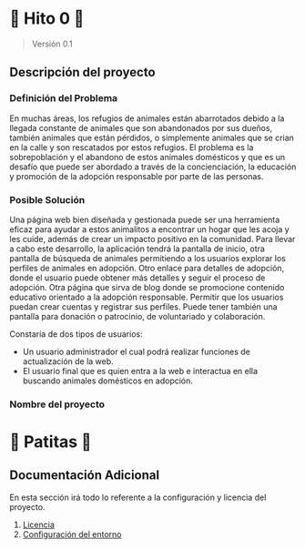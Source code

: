 # :pushpin: Hito 0 :pushpin:

> Versión 0.1

## Descripción del proyecto

### Definición del Problema

En muchas áreas, los refugios de animales están abarrotados debido a la llegada constante de animales que son abandonados por sus dueños, también animales que están pérdidos, o simplemente animales que se crian en la calle y son rescatados por estos refugios. El problema es la sobrepoblación y el abandono de estos animales domésticos y que es un desafío que puede ser abordado a través de la concienciación, la educación y promoción de la adopción responsable por parte de las personas.

### Posible Solución

Una página web bien diseñada y gestionada puede ser una herramienta eficaz para ayudar a estos animalitos a encontrar un hogar que les acoja y les cuide, además de crear un impacto positivo en la comunidad. Para llevar a cabo este desarrollo, la aplicación tendrá la pantalla de inicio, otra pantalla de búsqueda de animales permitiendo a los usuarios explorar los perfiles de animales en adopción. Otro enlace para detalles de adopción, donde el usuario puede obtener más detalles y seguir el proceso de adopción. Otra página que sirva de blog donde se promocione contenido educativo orientado a la adopción responsable. Permitir que los usuarios puedan crear cuentas y registrar sus perfiles. Puede tener también una pantalla para donación o patrocinio, de voluntariado y colaboración.

Constaría de dos tipos de usuarios:

- Un usuario administrador el cual podrá realizar funciones de actualización de la web.
- El usuario final que es quien entra a la web e interactua en ella buscando animales domésticos en adopción.

### Nombre del proyecto

# :book: Patitas :book:

<a name="Additional"></a>

## Documentación Adicional

En esta sección irá todo lo referente a la configuración y licencia del proyecto.

1. [Licencia](/LICENSE)
2. [Configuración del entorno](/docs/Environment_Setup.md)
